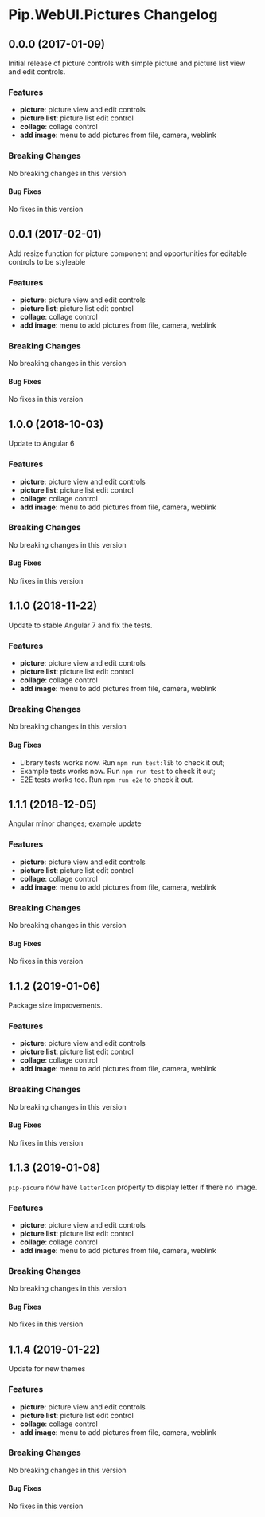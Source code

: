 # Pip.WebUI.Pictures Changelog

## <a name="0.0.0"></a> 0.0.0 (2017-01-09)

Initial release of picture controls with simple picture and picture list view and edit controls.

### Features
* **picture**: picture view and edit controls
* **picture list**: picture list edit control
* **collage**: collage control
* **add image**: menu to add pictures from file, camera, weblink

### Breaking Changes
No breaking changes in this version

#### Bug Fixes
No fixes in this version

## <a name="0.0.1"></a> 0.0.1 (2017-02-01)

Add resize function for picture component and opportunities for editable controls to be styleable 

### Features
* **picture**: picture view and edit controls
* **picture list**: picture list edit control
* **collage**: collage control
* **add image**: menu to add pictures from file, camera, weblink

### Breaking Changes
No breaking changes in this version

#### Bug Fixes
No fixes in this version

## <a name="1.0.0"></a> 1.0.0 (2018-10-03)

Update to Angular 6

### Features
* **picture**: picture view and edit controls
* **picture list**: picture list edit control
* **collage**: collage control
* **add image**: menu to add pictures from file, camera, weblink

### Breaking Changes
No breaking changes in this version

#### Bug Fixes
No fixes in this version

## <a name="1.1.0"></a> 1.1.0 (2018-11-22)

Update to stable Angular 7 and fix the tests.

### Features
* **picture**: picture view and edit controls
* **picture list**: picture list edit control
* **collage**: collage control
* **add image**: menu to add pictures from file, camera, weblink

### Breaking Changes
No breaking changes in this version

#### Bug Fixes
* Library tests works now. Run `npm run test:lib` to check it out;
* Example tests works now. Run `npm run test` to check it out;
* E2E tests works too. Run `npm run e2e` to check it out.

## <a name="1.1.1"></a> 1.1.1 (2018-12-05)

Angular minor changes; example update

### Features
* **picture**: picture view and edit controls
* **picture list**: picture list edit control
* **collage**: collage control
* **add image**: menu to add pictures from file, camera, weblink

### Breaking Changes
No breaking changes in this version

#### Bug Fixes
No fixes in this version

## <a name="1.1.2"></a> 1.1.2 (2019-01-06)

Package size improvements.

### Features
* **picture**: picture view and edit controls
* **picture list**: picture list edit control
* **collage**: collage control
* **add image**: menu to add pictures from file, camera, weblink

### Breaking Changes
No breaking changes in this version

#### Bug Fixes
No fixes in this version

## <a name="1.1.3"></a> 1.1.3 (2019-01-08)

`pip-picure` now have `letterIcon` property to display letter if there no image.

### Features
* **picture**: picture view and edit controls
* **picture list**: picture list edit control
* **collage**: collage control
* **add image**: menu to add pictures from file, camera, weblink

### Breaking Changes
No breaking changes in this version

#### Bug Fixes
No fixes in this version

## <a name="1.1.4"></a> 1.1.4 (2019-01-22)

Update for new themes

### Features
* **picture**: picture view and edit controls
* **picture list**: picture list edit control
* **collage**: collage control
* **add image**: menu to add pictures from file, camera, weblink

### Breaking Changes
No breaking changes in this version

#### Bug Fixes
No fixes in this version